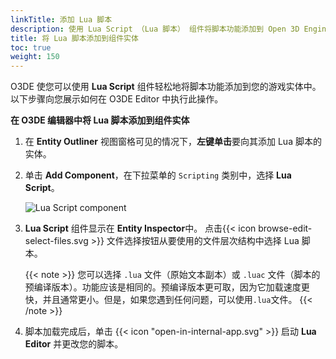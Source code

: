 ```yaml
---
linkTitle: 添加 Lua 脚本
description: 使用 Lua Script （Lua 脚本） 组件将脚本功能添加到 Open 3D Engine 中的游戏实体。
title: 将 Lua 脚本添加到组件实体
toc: true
weight: 150
---
```


O3DE 使您可以使用 **Lua Script** 组件轻松地将脚本功能添加到您的游戏实体中。以下步骤向您展示如何在 O3DE Editor 中执行此操作。

**在 O3DE 编辑器中将 Lua 脚本添加到组件实体**

1. 在 **Entity Outliner** 视图窗格可见的情况下，**左键单击**要向其添加 Lua 脚本的实体。

1. 单击 **Add Component**，在下拉菜单的 `Scripting` 类别中，选择 **Lua Script**。

    ![Lua Script component](/images/user-guide/scripting/lua/add-lua-component.png)

1. **Lua Script** 组件显示在 **Entity Inspector**中。 点击{{< icon browse-edit-select-files.svg >}} 文件选择按钮从要使用的文件层次结构中选择 Lua 脚本。

    {{< note >}}
您可以选择 `.lua` 文件（原始文本副本）或 `.luac` 文件（脚本的预编译版本）。功能应该是相同的。预编译版本更可取，因为它加载速度更快，并且通常更小。但是，如果您遇到任何问题，可以使用`.lua`文件。
{{< /note >}}

1. 脚本加载完成后，单击 {{< icon "open-in-internal-app.svg" >}} 启动 **Lua Editor** 并更改您的脚本。
